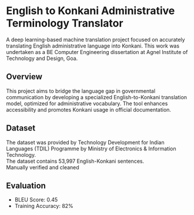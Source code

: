 # English to Konkani Administrative Terminology Translator

A deep learning-based machine translation project focused on accurately translating English administrative language into Konkani. This work was undertaken as a BE Computer Engineering dissertation at Agnel Institute of Technology and Design, Goa.

## Overview
This project aims to bridge the language gap in governmental communication by developing a specialized English-to-Konkani translation model, optimized for administrative vocabulary. The tool enhances accessibility and promotes Konkani usage in official documentation.

## Dataset
The dataset was provided by Technology Development for Indian Languages (TDIL) Programme by Ministry of Electronics & Information Technology.
<br>The dataset contains 53,997 English-Konkani sentences. 
<br>Manually verified and cleaned

## Evaluation
- BLEU Score: 0.45
- Training Accuracy: 82%
